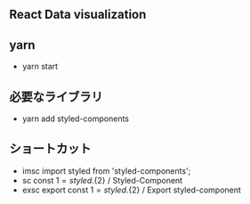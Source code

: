 ## React Data visualization

## yarn

- yarn start

## 必要なライブラリ

- yarn add styled-components

## ショートカット

- imsc import styled from 'styled-components';
- sc const ${1} = styled.${2} / Styled-Component
- exsc export const ${1} = styled.${2} / Export styled-component
